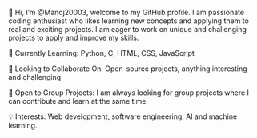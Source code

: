👋 Hi, I’m @Manoj20003, welcome to my GitHub profile. I am passionate coding enthusiast who likes learning new concepts and applying them to real and exciting projects. I am eager to work on unique and challenging projects to apply and improve my skills.


🌱 Currently Learning: Python, C, HTML, CSS, JavaScript

🔭 Looking to Collaborate On: Open-source projects, anything interesting and challenging

👯 Open to Group Projects: I am always looking for group projects where I can contribute and learn at the same time.

💡 Interests: Web development, software engineering, AI and machine learning. 



<!---
Manoj20003/Manoj20003 is a ✨ special ✨ repository because its `README.md` (this file) appears on your GitHub profile.
You can click the Preview link to take a look at your changes.
--->
